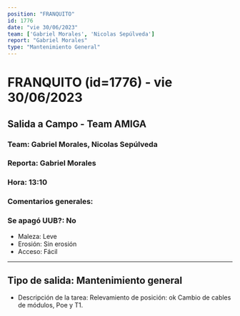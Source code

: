 ```yaml
---
position: "FRANQUITO"
id: 1776
date: "vie 30/06/2023"
team: ['Gabriel Morales', 'Nicolas Sepúlveda']
report: "Gabriel Morales"
type: "Mantenimiento General"
---
```


# FRANQUITO (id=1776) - vie 30/06/2023
## Salida a Campo - Team AMIGA
### Team: Gabriel Morales, Nicolas Sepúlveda
### Reporta: Gabriel Morales
### Hora: 13:10
### Comentarios generales: 
### Se apagó UUB?: No 
- Maleza: Leve
- Erosión: Sin erosión
- Acceso: Fácil
---------
## Tipo de salida: Mantenimiento general
   - Descripción de la tarea: Relevamiento de posición: ok 
Cambio de cables de módulos, Poe y T1.

